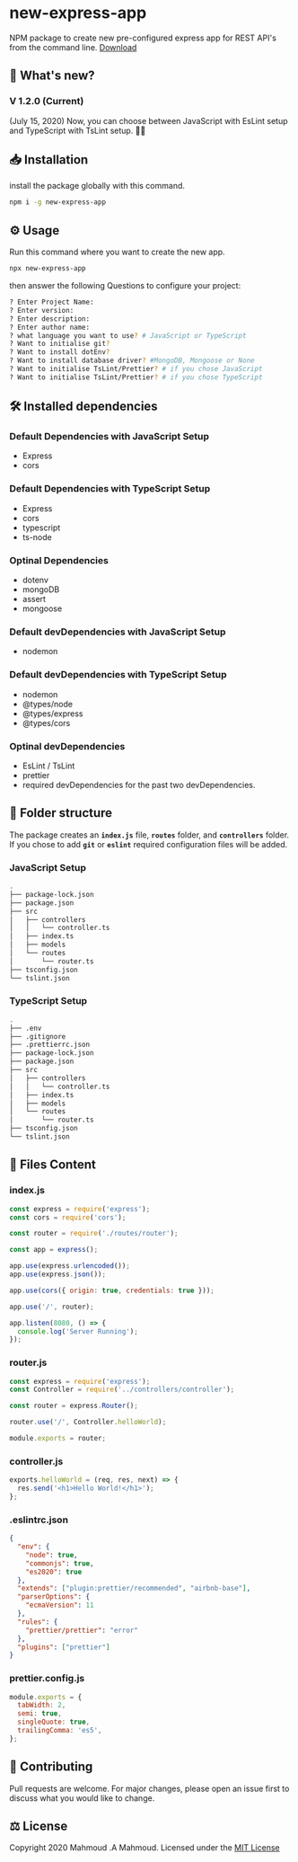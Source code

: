 # new-express-app

NPM package to create new pre-configured express app for REST API's from the command line. [Download](https://www.npmjs.com/package/new-express-app)

## 🎉 What's new?

### V 1.2.0 (Current)

(July 15, 2020) Now, you can choose between JavaScript with EsLint setup and TypeScript with TsLint setup. 🎉🎆

## 📥 Installation

install the package globally with this command.

```bash
npm i -g new-express-app
```

## ⚙️ Usage

Run this command where you want to create the new app.

```bash
npx new-express-app
```

then answer the following Questions to configure your project:

```bash
? Enter Project Name:
? Enter version:
? Enter description:
? Enter author name:
? what language you want to use? # JavaScript or TypeScript
? Want to initialise git?
? Want to install dotEnv?
? Want to install database driver? #MongoDB, Mongoose or None
? Want to initialise TsLint/Prettier? # if you chose JavaScript
? Want to initialise TsLint/Prettier? # if you chose TypeScript
```

## 🛠 Installed dependencies

### Default Dependencies with JavaScript Setup

- Express
- cors

### Default Dependencies with TypeScript Setup

- Express
- cors
- typescript
- ts-node

### Optinal Dependencies

- dotenv
- mongoDB
- assert
- mongoose

### Default devDependencies with JavaScript Setup

- nodemon

### Default devDependencies with TypeScript Setup

- nodemon
- @types/node
- @types/express
- @types/cors

### Optinal devDependencies

- EsLint / TsLint
- prettier
- required devDependencies for the past two devDependencies.

## 📁 Folder structure

The package creates an <code><b>index.js</b></code> file, <code><b>routes</b></code> folder, and <code><b>controllers</b></code> folder.
If you chose to add <code><b>git</b></code> or <code><b>eslint</b></code> required configuration files will be added.

### JavaScript Setup

```bash
.
├── package-lock.json
├── package.json
├── src
│   ├── controllers
│   │   └── controller.ts
│   ├── index.ts
│   ├── models
│   └── routes
│       └── router.ts
├── tsconfig.json
└── tslint.json
```

### TypeScript Setup

```bash
.
├── .env
├── .gitignore
├── .prettierrc.json
├── package-lock.json
├── package.json
├── src
│   ├── controllers
│   │   └── controller.ts
│   ├── index.ts
│   ├── models
│   └── routes
│       └── router.ts
├── tsconfig.json
└── tslint.json
```

## 📄 Files Content

### index.js

```javascript
const express = require('express');
const cors = require('cors');

const router = require('./routes/router');

const app = express();

app.use(express.urlencoded());
app.use(express.json());

app.use(cors({ origin: true, credentials: true }));

app.use('/', router);

app.listen(8080, () => {
  console.log('Server Running');
});
```

### router.js

```javascript
const express = require('express');
const Controller = require('../controllers/controller');

const router = express.Router();

router.use('/', Controller.helloWorld);

module.exports = router;
```

### controller.js

```javascript
exports.helloWorld = (req, res, next) => {
  res.send('<h1>Hello World!</h1>');
};
```

### .eslintrc.json

```json
{
  "env": {
    "node": true,
    "commonjs": true,
    "es2020": true
  },
  "extends": ["plugin:prettier/recommended", "airbnb-base"],
  "parserOptions": {
    "ecmaVersion": 11
  },
  "rules": {
    "prettier/prettier": "error"
  },
  "plugins": ["prettier"]
}
```

### prettier.config.js

```javascript
module.exports = {
  tabWidth: 2,
  semi: true,
  singleQuote: true,
  trailingComma: 'es5',
};
```

## 🦾 Contributing

Pull requests are welcome. For major changes, please open an issue first to discuss what you would like to change.

## ⚖ License

Copyright 2020 Mahmoud .A Mahmoud. Licensed under the [MIT License](https://choosealicense.com/licenses/mit/)
